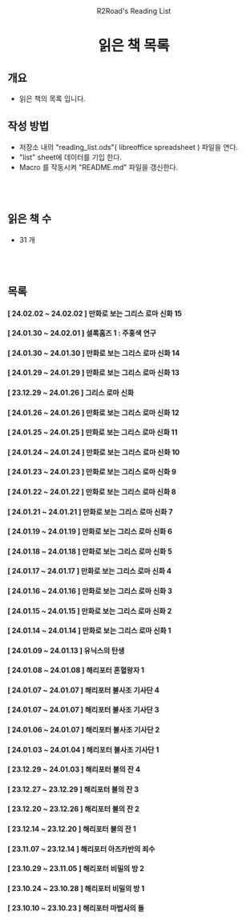 <div align=center>R2Road's Reading List</div>
<h1 align=center>
읽은 책 목록
</h1>



## 개요
* 읽은 책의 목록 입니다.



## 작성 방법
* 저장소 내의 "reading_list.ods"( libreoffice spreadsheet ) 파일을 연다.
* "list" sheet에 데이터를 기입 한다.
* Macro 를 작동시켜 "README.md" 파일을 갱신한다.



<br><br>
## 읽은 책 수
* 31 개



<br/><br/>
## 목록

#### [ 24.02.02 ~ 24.02.02 ] 만화로 보는 그리스 로마 신화 15
#### [ 24.01.30 ~ 24.02.01 ] 셜록홈즈 1 : 주홍색 연구
#### [ 24.01.30 ~ 24.01.30 ] 만화로 보는 그리스 로마 신화 14
#### [ 24.01.29 ~ 24.01.29 ] 만화로 보는 그리스 로마 신화 13
#### [ 23.12.29 ~ 24.01.26 ] 그리스 로마 신화
#### [ 24.01.26 ~ 24.01.26 ] 만화로 보는 그리스 로마 신화 12
#### [ 24.01.25 ~ 24.01.25 ] 만화로 보는 그리스 로마 신화 11
#### [ 24.01.24 ~ 24.01.24 ] 만화로 보는 그리스 로마 신화 10
#### [ 24.01.23 ~ 24.01.23 ] 만화로 보는 그리스 로마 신화 9
#### [ 24.01.22 ~ 24.01.22 ] 만화로 보는 그리스 로마 신화 8
#### [ 24.01.21 ~ 24.01.21 ] 만화로 보는 그리스 로마 신화 7
#### [ 24.01.19 ~ 24.01.19 ] 만화로 보는 그리스 로마 신화 6
#### [ 24.01.18 ~ 24.01.18 ] 만화로 보는 그리스 로마 신화 5
#### [ 24.01.17 ~ 24.01.17 ] 만화로 보는 그리스 로마 신화 4
#### [ 24.01.16 ~ 24.01.16 ] 만화로 보는 그리스 로마 신화 3
#### [ 24.01.15 ~ 24.01.15 ] 만화로 보는 그리스 로마 신화 2
#### [ 24.01.14 ~ 24.01.14 ] 만화로 보는 그리스 로마 신화 1
#### [ 24.01.09 ~ 24.01.13 ] 유닉스의 탄생
#### [ 24.01.08 ~ 24.01.08 ] 해리포터 혼혈왕자 1
#### [ 24.01.07 ~ 24.01.07 ] 해리포터 불사조 기사단 4
#### [ 24.01.07 ~ 24.01.07 ] 해리포터 불사조 기사단 3
#### [ 24.01.06 ~ 24.01.07 ] 해리포터 불사조 기사단 2
#### [ 24.01.03 ~ 24.01.04 ] 해리포터 불사조 기사단 1
#### [ 23.12.29 ~ 24.01.03 ] 해리포터 불의 잔 4
#### [ 23.12.27 ~ 23.12.29 ] 해리포터 불의 잔 3
#### [ 23.12.20 ~ 23.12.26 ] 해리포터 불의 잔 2
#### [ 23.12.14 ~ 23.12.20 ] 해리포터 불의 잔 1
#### [ 23.11.07 ~ 23.12.14 ] 해리포터 아즈카반의 죄수
#### [ 23.10.29 ~ 23.11.05 ] 해리포터 비밀의 방 2
#### [ 23.10.24 ~ 23.10.28 ] 해리포터 비밀의 방 1
#### [ 23.10.10 ~ 23.10.23 ] 해리포터 마법사의 돌